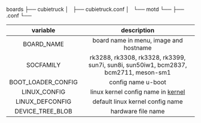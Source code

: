 boards
├── cubietruck
│   ├── cubietruck.conf
│   └── motd
└── <board name>
    ├── <board name>.conf
    └── <welcome message>


| variable             | description          |
| :------------------: | :------------------: |
| BOARD_NAME           | board name in menu, image and hostname |
| SOCFAMILY            | rk3288, rk3308, rk3328, rk3399, sun7i, sun8i, sun50iw1, bcm2837, bcm2711, meson-sm1 |
| BOOT_LOADER_CONFIG   | config name u-boot |
| LINUX_CONFIG         | linux kernel config name in [kernel](../kernel) |
| LINUX_DEFCONFIG      | default linux kernel config name |
| DEVICE_TREE_BLOB     | hardware file name |
